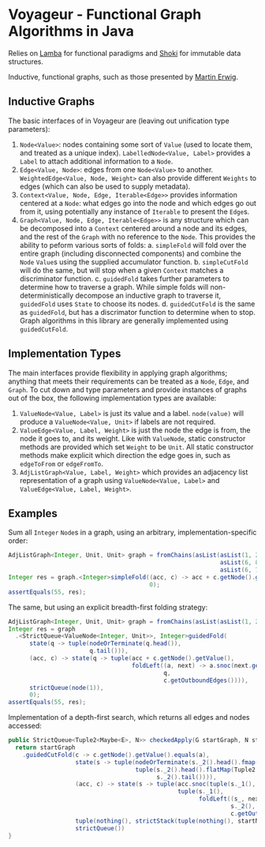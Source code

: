 # Voyageur - Functional Graph Algorithms in Java

Relies on [Lamba](https://github.com/palatable/lambda/) for functional paradigms and
[Shoki](https://github.com/palatable/shoki) for immutable data structures.

Inductive, functional graphs, such as those presented by [Martin Erwig](https://web.engr.oregonstate.edu/~erwig/papers/InductiveGraphs_JFP01.pdf).

## Inductive Graphs

The basic interfaces of in Voyageur are (leaving out unification type parameters):
1. `Node<Value>`: nodes containing some sort of `Value` (used to locate them, and treated as a unique index).
   `LabelledNode<Value, Label>` provides a `Label` to attach additional information to a `Node`.
2. `Edge<Value, Node>`: edges from one `Node<Value>` to another. `WeightedEdge<Value, Node, Weight>` can also provide
   different `Weights` to edges (which can also be used to supply metadata).
3. `Context<Value, Node, Edge, Iterable<Edge>>` provides information centered at a `Node`: what edges go into the node
   and which edges go out from it, using potentially any instance of `Iterable` to present the `Edge`s.
4. `Graph<Value, Node, Edge, Iterable<Edge>>` is any structure which can be decomposed into a `Context` centered around
   a node and its edges, and the rest of the `Graph` with no reference to the `Node`. This provides the ability to
   peform various sorts of folds:
   a. `simpleFold` will fold over the entire graph (including disconnected components) and combine the `Node` `Value`s
   using the supplied accumulator function.
   b. `simpleCutFold` will do the same, but will stop when a given `Context` matches a discriminator function.
   c. `guidedFold` takes further parameters to determine how to traverse a graph. While simple folds will
   non-deterministically decompose an inductive graph to traverse it, `guidedFold` uses `State` to choose its nodes.
   d. `guidedCutFold` is the same as `guidedFold`, but has a discrimator function to determine when to stop. Graph
   algorithms in this library are generally implemented using `guidedCutFold`.

## Implementation Types

The main interfaces provide flexibility in applying graph algorithms; anything that meets their requirements can be
treated as a `Node`, `Edge`, and `Graph`. To cut down and type parameters and provide instances of graphs out of the
box, the following implementation types are available:
1. `ValueNode<Value, Label>` is just its value and a label. `node(value)` will produce a `ValueNode<Value, Unit>` if
   labels are not required.
2. `ValueEdge<Value, Label, Weight>` is just the node the edge is from, the node it goes to, and its weight. Like with
   `ValueNode`, static constructor methods are provided which set `Weight` to be `Unit`. All static constructor methods
   make explicit which direction the edge goes in, such as `edgeToFrom` or `edgeFromTo`.
3. `AdjListGraph<Value, Label, Weight>` which provides an adjacency list representation of a graph using
   `ValueNode<Value, Label>` and `ValueEdge<Value, Label, Weight>`.

## Examples

Sum all `Integer` `Node`s in a graph, using an arbitrary, implementation-specific order:
```java
AdjListGraph<Integer, Unit, Unit> graph = fromChains(asList(asList(1, 2, 3, 4, 5, 6, 9, 10), 
                                                            asList(6, 8), 
                                                            asList(6, 7)));
Integer res = graph.<Integer>simpleFold((acc, c) -> acc + c.getNode().getValue(), 
                                        0);
assertEquals(55, res);
```

The same, but using an explicit breadth-first folding strategy:
```java
AdjListGraph<Integer, Unit, Unit> graph = fromChains(asList(asList(1, 2, 3, 4, 5, 6, 7, 10), asList(6, 8), asList(6, 9)));
Integer res = graph
  .<StrictQueue<ValueNode<Integer, Unit>>, Integer>guidedFold(
      state(q -> tuple(nodeOrTerminate(q.head()),                                   // Terminate the fold if there is nothing left in our queue (i.e. stay only in our starting component)
                       q.tail())),                                                  // Remove the element from the queue once we use it
      (acc, c) -> state(q -> tuple(acc + c.getNode().getValue(),                    // Add the current `Context`'s node value to our accumulator
                                   foldLeft((a, next) -> a.snoc(next.getNodeTo()),  // Add all of the current `Context`s outgoing edges to our queue
                                            q, 
                                            c.getOutboundEdges()))),
      strictQueue(node(1)),                                                         // Use a queue starting at `node(1)` to control how we traverse the graph
      0);                                                                           // Starting accumulator of 0
assertEquals(55, res);
```

Implementation of a depth-first search, which returns all edges and nodes accessed:
```java
public StrictQueue<Tuple2<Maybe<E>, N>> checkedApply(G startGraph, N startNode, A a) {
  return startGraph
    .guidedCutFold(c -> c.getNode().getValue().equals(a),                                 // Stop when we reach a node with value a
                   state(s -> tuple(nodeOrTerminate(s._2().head().fmap(Tuple2::_2)),      // Grab the next node from a stack; terminate if none available
                                    tuple(s._2().head().flatMap(Tuple2::_1),              
                                          s._2().tail()))),                                
                   (acc, c) -> state(s -> tuple(acc.snoc(tuple(s._1(), c.getNode())),     // Shift the next node with its edge (if it wasn't the first) into a queue
                                                tuple(s._1(), 
                                                      foldLeft((s_, next) -> s_.cons(tuple(just(next), next.getNodeTo())),  // Add all the outgoing edges to our stack
                                                               s._2(), 
                                                               c.getOutboundEdges())))),
                   tuple(nothing(), strictStack(tuple(nothing(), startNode))),            // Starting stack contains no edge and our starting node
                   strictQueue())                                                         // Accumulator starts as empty queue
}
```
